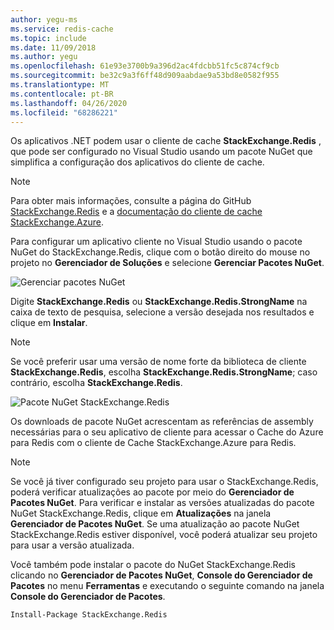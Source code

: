 ```yaml
---
author: yegu-ms
ms.service: redis-cache
ms.topic: include
ms.date: 11/09/2018
ms.author: yegu
ms.openlocfilehash: 61e93e3700b9a396d2ac4fdcbb51fc5c874cf9cb
ms.sourcegitcommit: be32c9a3f6ff48d909aabdae9a53bd8e0582f955
ms.translationtype: MT
ms.contentlocale: pt-BR
ms.lasthandoff: 04/26/2020
ms.locfileid: "68286221"
---
```

Os aplicativos .NET podem usar o cliente de cache **StackExchange.Redis** , que pode ser configurado no Visual Studio usando um pacote NuGet que simplifica a configuração dos aplicativos do cliente de cache. 

> [!NOTE]
> Para obter mais informações, consulte a página do GitHub [StackExchange.Redis](https://github.com/StackExchange/StackExchange.Redis) e a [documentação do cliente de cache StackExchange.Azure](https://github.com/StackExchange/StackExchange.Redis#documentation).
>
>

Para configurar um aplicativo cliente no Visual Studio usando o pacote NuGet do StackExchange.Redis, clique com o botão direito do mouse no projeto no **Gerenciador de Soluções** e selecione **Gerenciar Pacotes NuGet**. 

![Gerenciar pacotes NuGet](media/redis-cache-configure-stackexchange-redis-nuget/redis-cache-manage-nuget-menu.png)

Digite **StackExchange.Redis** ou **StackExchange.Redis.StrongName** na caixa de texto de pesquisa, selecione a versão desejada nos resultados e clique em **Instalar**.

> [!NOTE]
> Se você preferir usar uma versão de nome forte da biblioteca de cliente **StackExchange.Redis**, escolha **StackExchange.Redis.StrongName**; caso contrário, escolha **StackExchange.Redis**.
>
>

![Pacote NuGet StackExchange.Redis](media/redis-cache-configure-stackexchange-redis-nuget/redis-cache-stackexchange-redis.png)

Os downloads de pacote NuGet acrescentam as referências de assembly necessárias para o seu aplicativo de cliente para acessar o Cache do Azure para Redis com o cliente de Cache StackExchange.Azure para Redis.

> [!NOTE]
> Se você já tiver configurado seu projeto para usar o StackExchange.Redis, poderá verificar atualizações ao pacote por meio do **Gerenciador de Pacotes NuGet**. Para verificar e instalar as versões atualizadas do pacote NuGet StackExchange.Redis, clique em **Atualizações** na janela **Gerenciador de Pacotes NuGet**. Se uma atualização ao pacote NuGet StackExchange.Redis estiver disponível, você poderá atualizar seu projeto para usar a versão atualizada.
>
>

Você também pode instalar o pacote do NuGet StackExchange.Redis clicando no **Gerenciador de Pacotes NuGet**, **Console do Gerenciador de Pacotes** no menu **Ferramentas** e executando o seguinte comando na janela **Console do Gerenciador de Pacotes**.

```
Install-Package StackExchange.Redis
```
